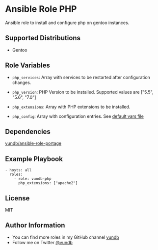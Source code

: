 Ansible Role PHP
======================================

Ansible role to install and configure php on gentoo instances.

Supported Distributions
-----------------------

- Gentoo

Role Variables
--------------

- `php_services`:
Array with services to be restarted after configuration changes.

- `php_version`:
PHP Version to be installed. Supported values are ["5.5", "5.6", "7.0"]

- `php_extensions`:
Array with PHP extensions to be installed.

- `php_config`:
Array with configuration entries. See [default vars file](defaults/main.yml)

Dependencies
------------

[vundb/ansible-role-portage](https://github.com/vundb/ansible-role-portage)

Example Playbook
----------------
```
- hosts: all
  roles:
    - role: vundb-php
      php_extensions: ["apache2"]
```

License
-------

MIT

Author Information
------------------

- You can find more roles in my GitHub channel [vundb](https://github.com/vundb)
- Follow me on Twitter [@vundb](https://twitter.com/vundb)
